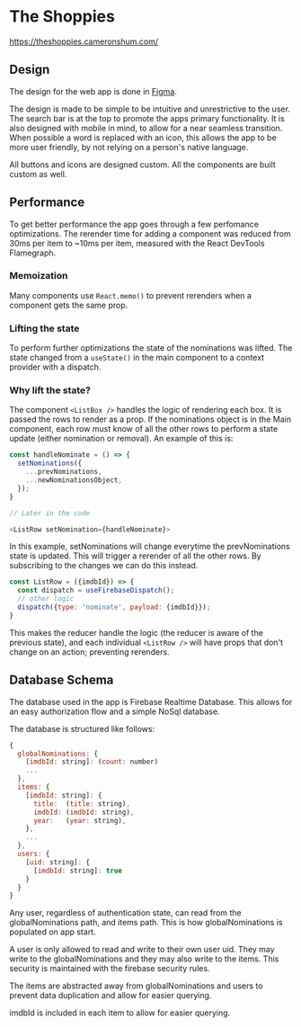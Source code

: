 # The Shoppies

https://theshoppies.cameronshum.com/

## Design
The design for the web app is done in [Figma](https://www.figma.com/file/9Ov5HPPh6w6iuFjbSLPNHB/Shopify-Front-end-Challenge-2021). 

The design is made to be simple to be intuitive and unrestrictive to the user. The search bar is at the top to promote the apps primary functionality. It is also designed with mobile in mind, to allow for a near seamless transition. When possible a word is replaced with an icon, this allows the app to be more user friendly, by not relying on a person's native language.

All buttons and icons are designed custom. All the components are built custom as well. 

## Performance
To get better performance the app goes through a few perfomance optimizations. The rerender time for adding a component was reduced from 30ms per item to ~10ms per item, measured with the React DevTools Flamegraph. 

### Memoization
Many components use `React.memo()` to prevent rerenders when a component gets the same prop.

### Lifting the state
To perform further optimizations the state of the nominations was lifted. The state changed from a `useState()` in the main component to a context provider with a dispatch.

### Why lift the state?
The component `<ListBox />` handles the logic of rendering each box. It is passed the rows to render as a prop. If the nominations object is in the Main component, each row must know of all the other rows to perform a state update (either nomination or removal). An example of this is:

```javascript
const handleNominate = () => {
  setNominations({
    ...prevNominations,
    ...newNominationsObject,
  });
}

// Later in the code

<ListRow setNomination={handleNominate}>
```
In this example, setNominations will change everytime the prevNominations state is updated. This will trigger a rerender of all the other rows. By subscribing to the changes we can do this instead.

```javascript
const ListRow = ({imdbId}) => {
  const dispatch = useFirebaseDispatch();
  // other logic
  dispatch({type: 'nominate', payload: {imdbId}});
}
```

This makes the reducer handle the logic (the reducer is aware of the previous state), and each individual `<ListRow />` will have props that don't change on an action; preventing rerenders.

## Database Schema
The database used in the app is Firebase Realtime Database. This allows for an easy authorization flow and a simple NoSql database.

The database is structured like follows:

```javascript
{
  globalNominations: {
    [imdbId: string]: (count: number)
    ...
  },
  items: {
    [imdbId: string]: {
      title:  (title: string),
      imdbId: (imdbId: string),
      year:   (year: string),
    },
    ...
  },
  users: {
    [uid: string]: {
      [imdbId: string]: true
    }
  }
}
```
Any user, regardless of authentication state, can read from the globalNominations path, and items path. This is how globalNominations is populated on app start. 

A user is only allowed to read and write to their own user uid. They may write to the globalNominations and they may also write to the items. This security is maintained with the firebase security rules.

The items are abstracted away from globalNominations and users to prevent data duplication and allow for easier querying.

imdbId is included in each item to allow for easier querying.  
